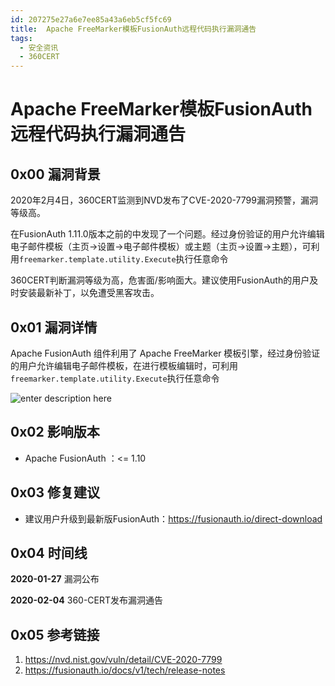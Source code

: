 ```yaml
---
id: 207275e27a6e7ee85a43a6eb5cf5fc69
title:  Apache FreeMarker模板FusionAuth远程代码执行漏洞通告
tags: 
  - 安全资讯
  - 360CERT
---
```


#  Apache FreeMarker模板FusionAuth远程代码执行漏洞通告

0x00 漏洞背景
---------


2020年2月4日，360CERT监测到NVD发布了CVE-2020-7799漏洞预警，漏洞等级高。


在FusionAuth 1.11.0版本之前的中发现了一个问题。经过身份验证的用户允许编辑电子邮件模板（主页->设置->电子邮件模板）或主题（主页->设置->主题），可利用`freemarker.template.utility.Execute`执行任意命令


360CERT判断漏洞等级为高，危害面/影响面大。建议使用FusionAuth的用户及时安装最新补丁，以免遭受黑客攻击。


0x01 漏洞详情
---------


Apache FusionAuth 组件利用了 Apache FreeMarker 模板引擎，经过身份验证的用户允许编辑电子邮件模板，在进行模板编辑时，可利用`freemarker.template.utility.Execute`执行任意命令


![enter description here](https://p403.ssl.qhimgs4.com/t014191ab65311574c7.png)


0x02 影响版本
---------


* Apache FusionAuth ：<= 1.10


0x03 修复建议
---------


* 建议用户升级到最新版FusionAuth：<https://fusionauth.io/direct-download>


0x04 时间线
--------


**2020-01-27** 漏洞公布


**2020-02-04** 360-CERT发布漏洞通告


0x05 参考链接
---------


1. <https://nvd.nist.gov/vuln/detail/CVE-2020-7799>
2. <https://fusionauth.io/docs/v1/tech/release-notes>


